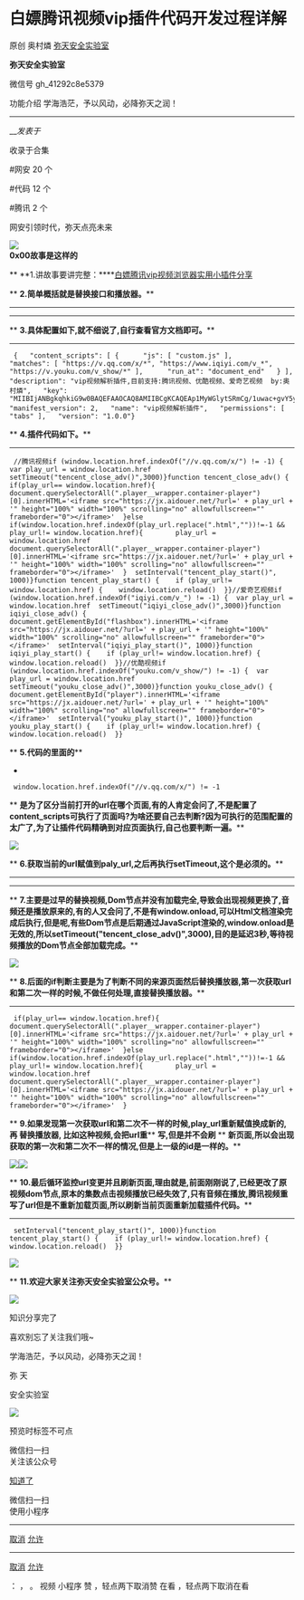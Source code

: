 #  白嫖腾讯视频vip插件代码开发过程详解

原创 奥村燐 [ 弥天安全实验室 ](javascript:void\(0\);)

**弥天安全实验室** ![]()

微信号 gh_41292c8e5379

功能介绍 学海浩茫，予以风动，必降弥天之润！

____

___发表于_

收录于合集

#网安 20 个

#代码 12 个

#腾讯 2 个

  

  

网安引领时代，弥天点亮未来  

  
  

  

  



![](https://gitee.com/fuli009/images/raw/master/public/20221025230221.png)  
 **0x00故事是这样的**  
  
  
  

 **
**1.讲故事要讲完整：****[白嫖腾讯vip视频浏览器实用小插件分享](http://mp.weixin.qq.com/s?__biz=MzU2NDgzOTQzNw==&mid=2247496784&idx=1&sn=ca78d2daa5d44edfb5667410a793f191&chksm=fc466132cb31e824390bcd964f8cc23565a46ec6aaa8a1e3f3ceac95087dd2db360631307922&scene=21#wechat_redirect)

  

 ** **2.简单概括就是替换接口和播放器。****

 ** **  
****

 ** **3.具体配置如下,就不细说了,自行查看官方文档即可。****

  *   *   *   *   *   *   *   *   *   *   *   *   * 

    
    
     {   "content_scripts": [ {      "js": [ "custom.js" ],      "matches": [ "https://v.qq.com/x/*", "https://www.iqiyi.com/v_*", "https://v.youku.com/v_show/*" ],      "run_at": "document_end"   } ],   "description": "vip视频解析插件,目前支持:腾讯视频、优酷视频、爱奇艺视频  by:奥村燐",   "key": "MIIBIjANBgkqhkiG9w0BAQEFAAOCAQ8AMIIBCgKCAQEAp1MyWGlytSRmCg/1uwac+gvY5y+gdKunzleHMWO/rqcdvSS7HrYOnAdm9itJNGFdlnhLMsdVQROj5q7SWI1DaRx6RHpYj97GTa8hPzY4pv+icC2aCyg/DeRx2TAighf+CL/av+OqhAbrePD+H03/Uigx7cfvafaGO8k+C5RIkOH7kGu2kPiO9ylI1jVDzWp7HQEAix8o3I6TD/ZJhKUZ0w6XRog0uh/IHtUwqVe+rXxkka7ri+/MA6qct6XcSkP3bAtfmFlzj+WOWKJKrnXKNxcsSYU3bRJYGWgdz3qgNzQQIZMYDN5zJeVIaMhXC3De4KWjix8HfbJbHnda0d/rBwIDAQAB",   "manifest_version": 2,   "name": "vip视频解析插件",   "permissions": [ "tabs" ],   "version": "1.0.0"}

  

 ** **4.插件代码如下。****

  *   *   *   *   *   *   *   *   *   *   *   *   *   *   *   *   *   *   *   *   *   *   *   *   *   *   *   *   *   *   *   *   *   *   *   *   *   *   *   *   *   *   *   *   *   *   * 

    
    
     //腾讯视频if (window.location.href.indexOf("//v.qq.com/x/") != -1) {  var play_url = window.location.href  setTimeout("tencent_close_adv()",3000)}function tencent_close_adv() {      if(play_url== window.location.href){  document.querySelectorAll(".player__wrapper.container-player")[0].innerHTML='<iframe src="https://jx.aidouer.net/?url=' + play_url + '" height="100%" width="100%" scrolling="no" allowfullscreen="" frameborder="0"></iframe>'  }else if(window.location.href.indexOf(play_url.replace(".html",""))!=-1 && play_url!= window.location.href){        play_url = window.location.href  document.querySelectorAll(".player__wrapper.container-player")[0].innerHTML='<iframe src="https://jx.aidouer.net/?url=' + play_url + '" height="100%" width="100%" scrolling="no" allowfullscreen="" frameborder="0"></iframe>'  }  setInterval("tencent_play_start()", 1000)}function tencent_play_start() {    if (play_url!= window.location.href) {    window.location.reload()  }}//爱奇艺视频if (window.location.href.indexOf("iqiyi.com/v_") != -1) {  var play_url = window.location.href  setTimeout("iqiyi_close_adv()",3000)}function iqiyi_close_adv() {      document.getElementById("flashbox").innerHTML='<iframe src="https://jx.aidouer.net/?url=' + play_url + '" height="100%" width="100%" scrolling="no" allowfullscreen="" frameborder="0"></iframe>'  setInterval("iqiyi_play_start()", 1000)}function iqiyi_play_start() {    if (play_url!= window.location.href) {    window.location.reload()  }}//优酷视频if (window.location.href.indexOf("youku.com/v_show/") != -1) {  var play_url = window.location.href  setTimeout("youku_close_adv()",3000)}function youku_close_adv() {      document.getElementById("player").innerHTML='<iframe src="https://jx.aidouer.net/?url=' + play_url + '" height="100%" width="100%" scrolling="no" allowfullscreen="" frameborder="0"></iframe>'  setInterval("youku_play_start()", 1000)}function youku_play_start() {    if (play_url!= window.location.href) {    window.location.reload()  }}

  

 ** **5.代码的里面的****

  * 

    
    
     window.location.href.indexOf("//v.qq.com/x/") != -1

 **
**是为了区分当前打开的url在哪个页面,有的人肯定会问了,不是配置了content_scripts可执行了页面吗?为啥还要自己去判断?因为可执行的范围配置的太广了,为了让插件代码精确到对应页面执行,自己也要判断一遍。****

![](https://gitee.com/fuli009/images/raw/master/public/20221025230222.png)

  

 ** **6.获取当前的url赋值到paly_url,之后再执行setTimeout,这个是必须的。****

 ** **  
****

 **
**7.主要是过早的替换视频,Dom节点并没有加载完全,导致会出现视频更换了,音频还是播放原来的,有的人又会问了,不是有window.onload,可以Html文档渲染完成后执行,但是呢,有些Dom节点是后期通过JavaScript渲染的,window.onload是无效的,所以setTimeout("tencent_close_adv()",3000),目的是延迟3秒,等待视频播放的Dom节点全部加载完成。****

![](https://gitee.com/fuli009/images/raw/master/public/20221025230223.png)

  

 ** **8.后面的if判断主要是为了判断不同的来源页面然后替换播放器,第一次获取url和第二次一样的时候,不做任何处理,直接替换播放器。****

  *   *   *   *   *   * 

    
    
     if(play_url== window.location.href){  document.querySelectorAll(".player__wrapper.container-player")[0].innerHTML='<iframe src="https://jx.aidouer.net/?url=' + play_url + '" height="100%" width="100%" scrolling="no" allowfullscreen="" frameborder="0"></iframe>'  }else if(window.location.href.indexOf(play_url.replace(".html",""))!=-1 && play_url!= window.location.href){        play_url = window.location.href  document.querySelectorAll(".player__wrapper.container-player")[0].innerHTML='<iframe src="https://jx.aidouer.net/?url=' + play_url + '" height="100%" width="100%" scrolling="no" allowfullscreen="" frameborder="0"></iframe>'  }

  

 ** **9.如果发现第一次获取url和第二次不一样的时候,play_url重新赋值换成新的,再 **替换播放器,** 比如这种视频,会把url重****
**写,但是并不会刷** ** **新页面,所以会出现获取的第一次和第二次不一样的情况,但是上一级的id是一样的。****

![](https://gitee.com/fuli009/images/raw/master/public/20221025230225.png)![](https://gitee.com/fuli009/images/raw/master/public/20221025230227.png)

 **
**10.最后循环监控url变更并且刷新页面,理由就是,前面刚刚说了,已经更改了原视频dom节点,原本的集数点击视频播放已经失效了,只有音频在播放,腾讯视频重写了url但是不重新加载页面,所以刷新当前页面重新加载插件代码。****

  *   *   *   *   *   *   * 

    
    
     setInterval("tencent_play_start()", 1000)}function tencent_play_start() {    if (play_url!= window.location.href) {    window.location.reload()  }}

![](https://gitee.com/fuli009/images/raw/master/public/20221025230229.png)

  

 ** **11.欢迎大家关注弥天安全实验室公众号。****

  

![](https://gitee.com/fuli009/images/raw/master/public/20221025230230.png)  

  

知识分享完了

喜欢别忘了关注我们哦~

  

学海浩茫，予以风动，必降弥天之润！

  

   弥  天

安全实验室  

![](https://gitee.com/fuli009/images/raw/master/public/20221025230232.png)  

  

  

预览时标签不可点

微信扫一扫  
关注该公众号

[知道了](javascript:;)

微信扫一扫  
使用小程序

****

[取消](javascript:void\(0\);) [允许](javascript:void\(0\);)

****

[取消](javascript:void\(0\);) [允许](javascript:void\(0\);)

： ， 。   视频 小程序 赞 ，轻点两下取消赞 在看 ，轻点两下取消在看

